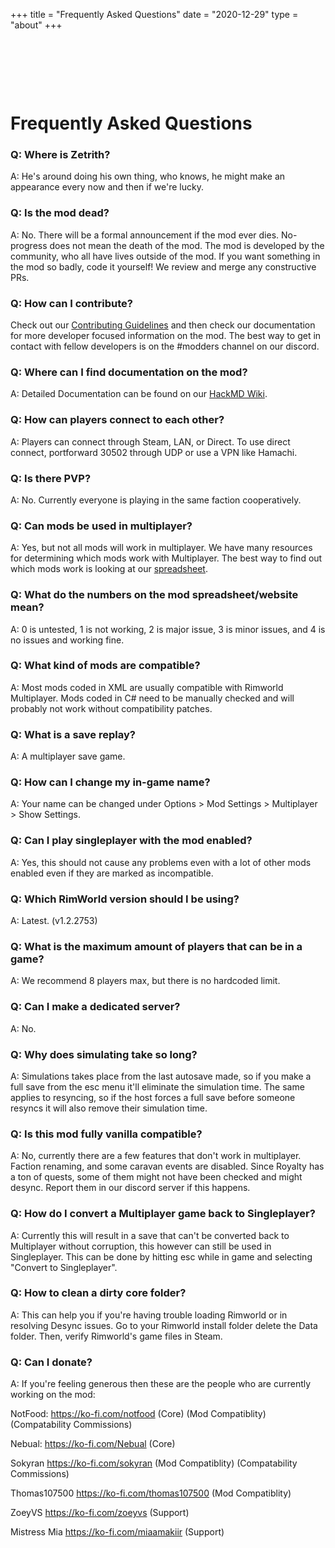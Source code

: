 +++
title = "Frequently Asked Questions"
date = "2020-12-29"
type = "about"
+++


&nbsp;

&nbsp;

&nbsp;

# Frequently Asked Questions

### Q: Where is Zetrith?

A: He's around doing his own thing, who knows, he might make an appearance every now and then if we're lucky.

### Q: Is the mod dead?

A: No. There will be a formal announcement if the mod ever dies. No-progress does not mean the death of the mod. The mod is developed by the community, who all have lives outside of the mod. If you want something in the mod so badly, code it yourself! We review and merge any constructive PRs.

### Q: How can I contribute?

Check out our [Contributing Guidelines](https://github.com/rwmt/Multiplayer/blob/master/CONTRIBUTORS.md) and then check our documentation for more developer focused information on the mod. The best way to get in contact with fellow developers is on the #modders channel on our discord.

### Q: Where can I find documentation on the mod?

A: Detailed Documentation can be found on our [HackMD Wiki](https://hackmd.io/@rimworldmultiplayer/docs/).

### Q: How can players connect to each other?

A: Players can connect through Steam, LAN, or Direct. To use direct connect, portforward 30502 through UDP or use a VPN like Hamachi.

### Q: Is there PVP?

A: No. Currently everyone is playing in the same faction cooperatively.

### Q: Can mods be used in multiplayer?

A: Yes, but not all mods will work in multiplayer. We have many resources for determining which mods work with Multiplayer. The best way to find out which mods work is looking at our [spreadsheet](https://tinyurl.com/Multiplayer-Spreadsheet).

### Q: What do the numbers on the mod spreadsheet/website mean?

A: 0 is untested, 1 is not working, 2 is major issue, 3 is minor issues, and 4 is no issues and working fine.

### Q: What kind of mods are compatible?

A: Most mods coded in XML are usually compatible with Rimworld Multiplayer. Mods coded in C# need to be manually
checked and will probably not work without compatibility patches.

### Q: What is a save replay?

A: A multiplayer save game.

### Q: How can I change my in-game name?

A: Your name can be changed under Options > Mod Settings > Multiplayer > Show Settings.

### Q: Can I play singleplayer with the mod enabled?

A: Yes, this should not cause any problems even with a lot of other mods enabled even if they are marked as incompatible.

### Q: Which RimWorld version should I be using?

A: Latest. (v1.2.2753)

### Q: What is the maximum amount of players that can be in a game?

A: We recommend 8 players max, but there is no hardcoded limit.

### Q: Can I make a dedicated server?

A: No.

### Q: Why does simulating take so long?

A: Simulations takes place from the last autosave made, so if you make a full save from the esc menu it'll eliminate the simulation time. The same applies to resyncing, so if the host forces a full save before someone resyncs it will also remove their simulation time.

### Q: Is this mod fully vanilla compatible?

A: No, currently there are a few features that don't work in multiplayer. Faction renaming, and some caravan events are disabled. Since Royalty has a ton of quests, some of them might not have been checked and might desync. Report them in our
discord server if this happens.

### Q: How do I convert a Multiplayer game back to Singleplayer?

A: Currently this will result in a save that can't be converted back to Multiplayer without corruption, this however can still be used in Singleplayer. 
This can be done by hitting esc while in game and selecting "Convert to Singleplayer".

### Q: How to clean a dirty core folder?

A: This can help you if you're having trouble loading Rimworld or in resolving Desync issues. Go to your Rimworld install folder delete the Data folder. Then, verify Rimworld's game files in Steam.

### Q: Can I donate?

A: If you're feeling generous then these are the people who are currently working on the mod:

NotFood:
https://ko-fi.com/notfood (Core) (Mod Compatiblity) (Compatability Commissions)

Nebual:
https://ko-fi.com/Nebual (Core)

Sokyran
https://ko-fi.com/sokyran (Mod Compatiblity) (Compatability Commissions)

Thomas107500
https://ko-fi.com/thomas107500 (Mod Compatiblity)

ZoeyVS
https://ko-fi.com/zoeyvs (Support)

Mistress Mia
https://ko-fi.com/miaamakiir (Support)

&nbsp;

&nbsp;

&nbsp;
